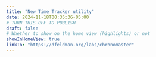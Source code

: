 ```yaml
---
title: "New Time Tracker utility"
date: 2024-11-18T00:35:36-05:00
# TURN THIS OFF TO PUBLISH
draft: false
# Whether to show on the home view (highlights) or not
showInHomeView: true
linkTo: "https://dfeldman.org/labs/chronomaster"
---
```


